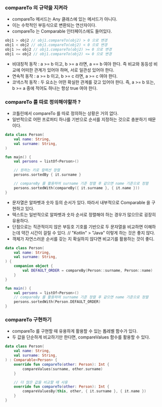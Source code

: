 ### compareTo 의 규약을 지켜라

* compareTo 메서드는 Any 클래스에 있는 메서드가 아니다.
* 이는 수학적인 부등식으로 변환되는 연산자이다.
* compareTo 는 Comparable<T> 인터페이스에도 들어있다.

```kotlin
obj1 > obj2 // obj1.compareTo(obj2) > 0 으로 변경
obj1 < obj2 // obj1.compareTo(obj2) < 0 으로 변경
obj1 >= obj2 // obj1.compareTo(obj2) >= 0 으로 변경
obj1 <= obj2 // obj1.compareTo(obj2) <= 0 으로 변경
```

* 비대칭적 동작 : a >= b 이고, b >= a 라면, a == b 여야 한다. 즉 비교와 동등성 비교에 어떠한 관계가 있어야 하며, 서로 일관성 있어야 한다.
* 연속적 동작 : a >= b 이고, b >= c 라면, a >= c 여야 한다.
* 코넥스적 동작 : 두 요소는 어떤 확실한 관계를 갖고 있어야 한다. 즉, a >= b 또는, b >= a 중에 적어도 하나는 항상 true 여야 한다.

### compareTo 를 따로 정의해야할까 ?

* 코틀린에서 compareTo 를 따로 정의하는 상황은 거의 없다.
* 일반적으로 어떤 프로퍼티 하나를 기반으로 순서를 지정하는 것으로 충분하기 때문이다.

```kotlin
data class Person(
    val name: String,
    val surname: String,
)

fun main() {
    val persons = listOf<Person>()

    // 원하는 키로 컬렉션 정렬
    persons.sortedBy { it.surname }

    // compareBy 를 활용하여 surname 기준 정렬 후 같으면 name 기준으로 정렬
    persons.sortedWith(compareBy({ it.surname }, { it.name }))
}
```

* 문자열은 알파벳과 숫자 등의 순서가 있다. 따라서 내부적으로 Comparable<String> 을 구현하고 있다.
* 텍스트는 일반적으로 알파벳과 숫자 순서로 정렬해야 하는 경우가 많으므로 굉장히 유용하다.
* 단점으로는 직관적이지 않은 부등호 기호를 기반으로 두 문자열을 비교하면 이해하는데 약간 시간이 걸릴 수 있다. // "Kotlin" > "Java" 이렇게 하는 것은 좋지 않다.
* 객체가 자연스러운 순서를 갖는 지 확실하지 않다면 비교기를 활용하는 것이 좋디. 

```kotlin
data class Person(
    val name: String,
    val surname: String,
) {
    companion object {
        val DEFAULT_ORDER = compareBy(Person::surname, Person::name)
    }
}

fun main() {
    val persons = listOf<Person>()
    // compareBy 를 활용하여 surname 기준 정렬 후 같으면 name 기준으로 정렬
    persons.sortedWith(Person.DEFAULT_ORDER)
}
```

### compareTo 구현하기

* compareTo 를 구현할 때 유용하게 활용할 수 있는 톱레벨 함수가 있다.
* 두 값을 단순하게 비교하기만 한다면, compareValues 함수를 활용할 수 있다.

```kotlin
data class Person(
    val name: String,
    val surname: String,
) : Comparable<Person> {
    override fun compareTo(other: Person): Int {
        compareValues(surname, other.surname)
    }

    // 더 많은 값을 비교할 때 사용
    override fun compareTo(other: Person): Int {
        compareValuesBy(this, other, { it.surname }, { it.name })
    }
}
```